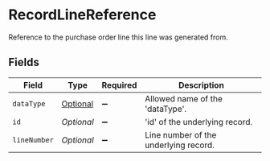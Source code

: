 # RecordLineReference

Reference to the purchase order line this line was generated from.


## Fields

| Field                                                                         | Type                                                                          | Required                                                                      | Description                                                                   |
| ----------------------------------------------------------------------------- | ----------------------------------------------------------------------------- | ----------------------------------------------------------------------------- | ----------------------------------------------------------------------------- |
| `dataType`                                                                    | [Optional<BillLineItemDataType>](../../models/shared/BillLineItemDataType.md) | :heavy_minus_sign:                                                            | Allowed name of the 'dataType'.                                               |
| `id`                                                                          | *Optional<String>*                                                            | :heavy_minus_sign:                                                            | 'id' of the underlying record.                                                |
| `lineNumber`                                                                  | *Optional<String>*                                                            | :heavy_minus_sign:                                                            | Line number of the underlying record.                                         |